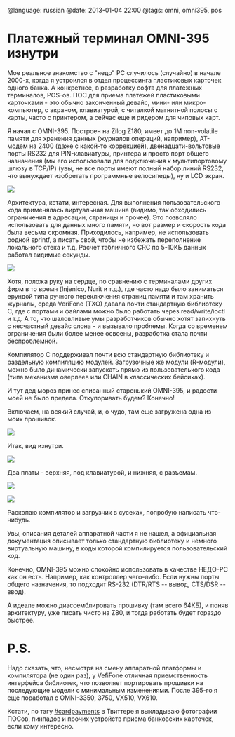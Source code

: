 @language: russian
@date: 2013-01-04 22:00
@tags: omni, omni395, pos

Платежный терминал OMNI-395 изнутри
===================================

Мое реальное знакомство с "недо" PC случилось (случайно) в начале 2000-х, когда
я устроился в отдел процессинга пластиковых карточек одного банка. А конкретнее,
в разработку софта для платежных терминалов, POS-ов. ПОС для приема платежей
пластиковыми карточками - это обычно законченный девайс, мини- или микро-
компьютер, с экраном, клавиатурой, с читалкой магнитной полосы с карты,
часто с принтером, а сейчас еще и ридером для чиповых карт.

Я начал с OMNI-395. Построен на Zilog Z180, имеет до 1М non-volatile памяти
для хранения данных (журналов операций, например), AT-модем на 2400 (даже
с какой-то коррекцией), двенадцати-вольтовые порты RS232 для PIN-клавиатуры,
принтера и просто порт общего назначения (мы его использовали для
подключения к мультипортовому шлюзу в TCP/IP) (увы, не все порты имеют полный
набор линий RS232, что вынуждает изобретать программные велосипеды), ну и LCD
экран.

![](IMG_1621.JPG)

Архитектура, кстати, интересная. Для выполнения пользовательского кода
применялась виртуальная машина (видимо, так обходились ограничения в адресации,
страницы и прочее). Это позволяло использовать для данных много памяти, но вот
размер и скорость кода была весьма скромная. Приходилось, например, не
использовать родной sprintf, а писать свой, чтобы не избежать переполнение
локального стека и т.д. Расчет табличного CRC по 5-10КБ данных работал видимые
секунды.

![](IMG_1622.JPG)

Хотя, положа руку на сердце, по сравнению с терминалами других фирм
в то время (Injenico, Nurit и т.д.), где часто надо было заниматься ерундой типа
ручного переключения страниц памяти и там хранить журналы, среда VeriFone (TXO)
давала почти стандартную библиотеку C, где с портами и файлами можно было 
работать через read/write/ioctl и т.д. А то, что шаловливые умы разработчиков 
обычно хотят запихнуть с несчастный девайс слона - и вызывало проблемы. 
Когда со временем ограничения были более менее освоены, разработка стала почти 
беспроблемной.

Компилятор С поддерживал почти всю стандартную библиотеку и раздельную
компиляцию модулей. Загрузочные же модули (R-модули), можно было динамически
запускать прямо из пользователького кода (типа механизма оверлеев или CHAIN
в классических бейсиках).

И тут дед мороз принес списанный старенький OMNI-395, и радости моей не было
предела. Откупоривать будем? Конечно!

Включаем, на всякий случай, и, о чудо, там еще загружена одна из моих прошивок.

![](IMG_1623.JPG)

Итак, вид изнутри.

![](IMG_1624.JPG)

Два платы - верхняя, под клавиатурой, и нижняя, с разъемам.

![](IMG_1635.JPG)

![](IMG_1636.JPG)

Раскопаю компилятор и загрузчик в сусеках, попробую написать что-нибудь.

Увы, описания деталей аппаратной части я не нашел, а официальная документация 
описывает только стандартную библиотеку и немного виртуальную машину, в коды
которой компилируется пользовательский код.

Конечно, OMNI-395 можно спокойно использовать в качестве НЕДО-PC как он есть.
Например, как контроллер чего-либо. Если нужны порты общего назначения, то
подходит RS-232 (DTR/RTS -- вывод, CTS/DSR -- ввод).

А идеале можно диассемблировать прошивку (там всего 64КБ), и поняв архитектуру,
уже писать чисто на Z80, и тогда работать будет гораздо быстрее.

P.S.
===

Надо сказать, что, несмотря на смену аппаратной платформы и компилятора
(не один раз), у VefiFone отличная приемственность интерфейса библиотек, 
что позволяет портировать прошивки на последующие модели с минимальным
изменениями. После 395-го я еще поработал с OMNI-3350, 3750, VX510, VX610.

Кстати, по тэгу [#cardpayments][] в Твиттере я выкладываю фотографии ПОСов,
пинпадов и прочих устройств приема банковских карточек, если кому интересно.

[#cardpayments]: https://twitter.com/search?q=%23cardpayments&src=hash
